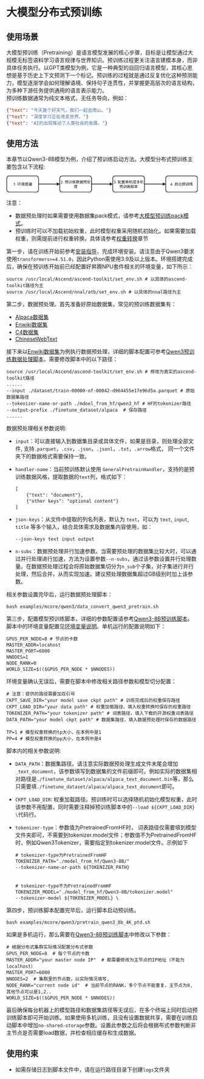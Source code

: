 # 大模型分布式预训练

## 使用场景

大模型预训练（Pretraining）是语言模型发展的核心步骤，目标是让模型通过大规模无标签语料学习语言规律与世界知识。预训练过程更关注语言建模本身，而非具体任务执行。以GPT类模型为例，它是一种典型的自回归语言模型，其核心思想是基于历史上下文预测下一个标记。预训练的过程就是通过反复优化这种预测能力，模型逐渐学会如何理解语境、保持句子连贯性，并掌握更高层次的语言结构，为多种下游任务提供通用的语言表示能力。  
预训练数据通常为纯文本格式，无任务导向，例如：

```json
{"text": "今天是个好天气，我们一起去爬山。"}
{"text": "深度学习正在改变世界。"}
{"text": "AI的出现推动了人类社会的发展。"}
```

## 使用方法

本章节以Qwen3-8B模型为例，介绍了预训练启动方法。大模型分布式预训练主要包含以下流程:

![预训练流程图](../../../../sources/images/pretrain/process_of_pretraining.png)

注意：
- 数据预处理时如果需要使用数据集pack模式，请参考[大模型预训练pack模式](./pretrain_eod.md)。
- 预训练时可以不加载初始权重，此时模型权重采用随机初始化。如果需要加载权重，则需提前进行权重转换，具体请参考[权重转换](../checkpoint_convert.md)章节

第一步，请在训练开始前参考[安装指导](../../install_guide.md)，完成环境安装。请注意由于Qwen3要求使用`transformers>=4.51.0`，因此Python需使用3.9及以上版本。环境搭建完成后，确保在预训练开始前已经配置好昇腾NPU套件相关的环境变量，如下所示：

```shell
source /usr/local/Ascend/ascend-toolkit/set_env.sh # 以具体的ascend-toolkit路径为主
source /usr/local/Ascend/nnal/atb/set_env.sh # 以具体的nnal路径为主
```

第二步，数据预处理。首先准备好原始数据集，常见的预训练数据集有：
- [Alpaca数据集](https://huggingface.co/datasets/tatsu-lab/alpaca)
- [Enwiki数据集](https://huggingface.co/datasets/lsb/enwiki20230101)
- [C4数据集](https://huggingface.co/datasets/allenai/c4)
- [ChineseWebText](https://huggingface.co/datasets/CASIA-LM/ChineseWebText)

接下来以[Enwiki数据集](https://huggingface.co/datasets/lsb/enwiki20230101)为例执行数据预处理，详细的脚本配置可参考[Qwen3预训练数据处理脚本](../../../../examples/mcore/qwen3/data_convert_qwen3_pretrain.sh)，需要修改脚本中的以下路径：

```shell
source /usr/local/Ascend/ascend-toolkit/set_env.sh # 修改为真实的ascend-toolkit路径
......
--input ./dataset/train-00000-of-00042-d964455e17e96d5a.parquet # 原始数据集路径 
--tokenizer-name-or-path ./mdoel_from_hf/qwen3_hf # HF的tokenizer路径
--output-prefix ./finetune_dataset/alpaca  # 保存路径
......
```

数据预处理相关参数说明:

- `input`：可以直接输入到数据集目录或具体文件，如果是目录，则处理全部文件, 支持`.parquet`，`.csv`，`.json`，`.jsonl`，`.txt`，`.arrow`格式， 同一个文件夹下的数据格式需要保持一致。
- `handler-name`：当前预训练默认使用 `GeneralPretrainHandler`，支持的是预训练数据风格，提取数据的`text`列，格式如下：

    ```shell
    [
        {"text": "document"},
        {"other keys": "optional content"}
    ]
    ```
- `json-keys`：从文件中提取的列名列表，默认为 `text`，可以为 `text`, `input`, `title` 等多个输入，结合具体需求及数据集内容使用，如：

    ```shell
    --json-keys text input output
    ```
- `n-subs`：数据预处理并行加速参数。当需要预处理的数据集比较大时，可以通过并行处理进行加速，方法为设置参数`--n-subs`，通过该参数设置并行处理数量。在数据预处理过程会将原始数据集切分为`n_sub`个子集，对子集进行并行处理，然后合并，从而实现加速。建议预处理数据集超过GB级别时加上该参数。

相关参数设置完毕后，运行数据预处理脚本：

```shell
bash examples/mcore/qwen3/data_convert_qwen3_pretrain.sh
```

第三步，配置模型预训练脚本，详细的参数配置请参考[Qwen3-8B预训练脚本](../../../../examples/mcore/qwen3/pretrain_qwen3_8b_4K_ptd.sh)。脚本中的环境变量配置见[环境变量说明](../../features/environment_variable.md)。单机运行的配置说明如下：

```shell
GPUS_PER_NODE=8 # 节点的卡数
MASTER_ADDR=locahost
MASTER_PORT=6000
NNODES=1  
NODE_RANK=0  
WORLD_SIZE=$(($GPUS_PER_NODE * $NNODES))
```

环境变量确认无误后，需要在脚本中修改相关路径参数和模型切分配置：

```shell
# 注意：提供的路径需要加双引号
CKPT_SAVE_DIR="your model save ckpt path" # 训练完成后的权重保存路径
CKPT_LOAD_DIR="your data path" # 权重加载路径，填入权重转换时保存的权重路径
TOKENIZER_PATH="your tokenizer path" # 词表路径，填入下载的开源权重词表路径
DATA_PATH="your model ckpt path" # 数据集路径，填入数据预处理时保存的数据路径

TP=1 # 模型权重转换的tp大小，在本例中是1
PP=4 # 模型权重转换的pp大小，在本例中是4
```

脚本内的相关参数说明:

- `DATA_PATH`：数据集路径。请注意实际数据预处理生成文件末尾会增加`_text_document`，该参数填写到数据集的文件前缀即可。例如实际的数据集相对路径是`./finetune_dataset/alpaca/alpaca_text_document.bin`等，那么只需要填`./finetune_dataset/alpaca/alpaca_text_document`即可。
- `CKPT_LOAD_DIR`: 权重加载路径。预训练时可以选择随机初始化模型权重，此时该参数不用配置，同时需要注释掉预训练脚本中的`--load ${CKPT_LOAD_DIR} \`代码行。
- `tokenizer-type`：参数值为PretrainedFromHF时， 词表路径仅需要填到模型文件夹即可，不需要到tokenizer.model文件；参数值不为PretrainedFromHF时，例如Qwen3Tokenizer，需要指定到tokenizer.model文件。示例如下

    ```shell 
    # tokenizer-type为PretrainedFromHF
    TOKENIZER_PATH="./model_from_hf/Qwen3-8B/"
    --tokenizer-name-or-path ${TOKENIZER_PATH}

    
    # tokenizer-type不为PretrainedFromHF
    TOKENIZER_MODEL="./model_from_hf/Qwen3-8B/tokenizer.model"
    --tokenizer-model ${TOKENIZER_MODEL} \
    ```

第四步，预训练脚本配置完毕后，运行脚本启动预训练。

```shell
bash examples/mcore/qwen3/pretrain_qwen3_8b_4K_ptd.sh
```

如果是多机运行，那么需要在[Qwen3-8B预训练脚本](../../../../examples/mcore/qwen3/pretrain_qwen3_8b_4K_ptd.sh)中修改以下参数：

```shell
# 根据分布式集群实际情况配置分布式参数
GPUS_PER_NODE=8  # 每个节点的卡数
MASTER_ADDR="your master node IP"  # 都需要修改为主节点的IP地址（不能为localhost）
MASTER_PORT=6000
NNODES=2  # 集群里的节点数，以实际情况填写,
NODE_RANK="current node id"  # 当前节点的RANK，多个节点不能重复，主节点为0, 其他节点可以是1,2..
WORLD_SIZE=$(($GPUS_PER_NODE * $NNODES))
```

最后确保每台机器上的模型路径和数据集路径等无误后，在多个终端上同时启动预训练脚本即可开始训练。如果使用多机训练，且没有设置数据共享，需要在训练启动脚本中增加`no-shared-storage`参数。设置此参数之后将会根据布式参数判断非主节点是否需要load数据，并检查相应缓存和生成数据。

## 使用约束

- 如需存储日志到脚本文件中，请在运行路径目录下创建`logs`文件夹